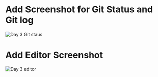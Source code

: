 # Add Screenshot for Git Status and Git log
![Day 3 Git staus](https://user-images.githubusercontent.com/22311928/80611122-1c899d00-8a32-11ea-8513-d6e47456eb80.png)

# Add Editor Screenshot 
![Day 3 editor](https://user-images.githubusercontent.com/22311928/80611212-3e831f80-8a32-11ea-8683-d1ff316b3362.png)
